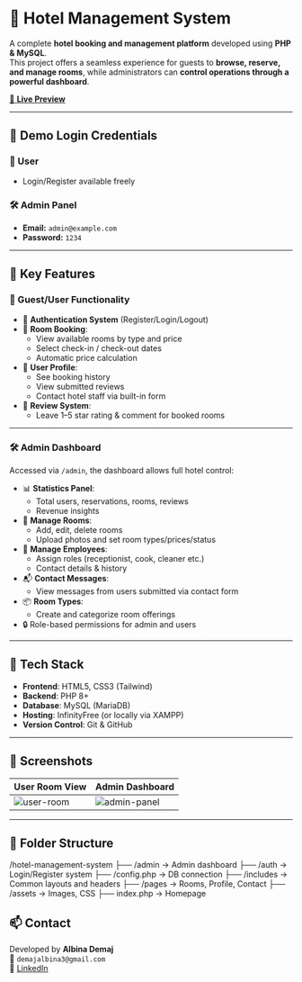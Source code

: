 # 🏨 Hotel Management System

A complete **hotel booking and management platform** developed using **PHP & MySQL**.  
This project offers a seamless experience for guests to **browse, reserve, and manage rooms**, while administrators can **control operations through a powerful dashboard**.


[🔗 **Live Preview**](https://relaxhotel.infinityfreeapp.com)  


---

## 🔑 Demo Login Credentials

### 👤 User
- Login/Register available freely

### 🛠️ Admin Panel
- **Email:** `admin@example.com`
- **Password:** `1234`

---

## 🚀 Key Features

### 🧳 Guest/User Functionality
- 🔐 **Authentication System** (Register/Login/Logout)
- 📅 **Room Booking**:
  - View available rooms by type and price
  - Select check-in / check-out dates
  - Automatic price calculation
- 👤 **User Profile**:
  - See booking history
  - View submitted reviews
  - Contact hotel staff via built-in form
- 💬 **Review System**:
  - Leave 1–5 star rating & comment for booked rooms

---

### 🛠️ Admin Dashboard
Accessed via `/admin`, the dashboard allows full hotel control:
- 📊 **Statistics Panel**:
  - Total users, reservations, rooms, reviews
  - Revenue insights
- 🏨 **Manage Rooms**:
  - Add, edit, delete rooms
  - Upload photos and set room types/prices/status
- 👥 **Manage Employees**:
  - Assign roles (receptionist, cook, cleaner etc.)
  - Contact details & history
- 📬 **Contact Messages**:
  - View messages from users submitted via contact form
- 📦 **Room Types**:
  - Create and categorize room offerings
- 🔒 Role-based permissions for admin and users

---

## 🧰 Tech Stack

- **Frontend**: HTML5, CSS3 (Tailwind)
- **Backend**: PHP 8+
- **Database**: MySQL (MariaDB)
- **Hosting**: InfinityFree (or locally via XAMPP)
- **Version Control**: Git & GitHub

---

## 📸 Screenshots

| User Room View | Admin Dashboard |
|----------------|-----------------|
| ![user-room](screenshots/room.png) | ![admin-panel](screenshots/admin.png) |

---

## 📂 Folder Structure

/hotel-management-system
├── /admin → Admin dashboard
├── /auth → Login/Register system
├── /config.php → DB connection
├── /includes → Common layouts and headers
├── /pages → Rooms, Profile, Contact
├── /assets → Images, CSS
├── index.php → Homepage

## 📫 Contact

Developed by **Albina Demaj**  
📧 `demajalbina3@gmail.com`  
🔗 [LinkedIn](https://www.linkedin.com/in/albina-demaj-881293300)
